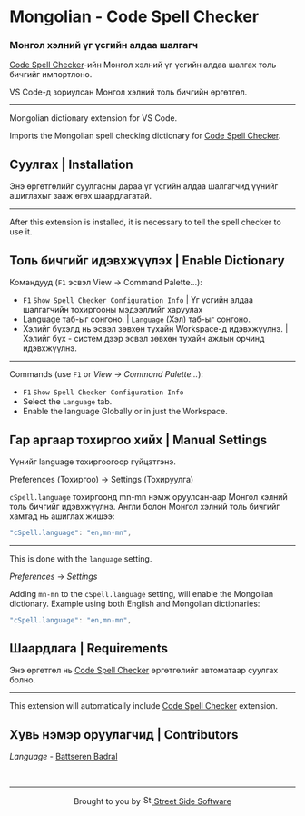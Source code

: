 # Mongolian - Code Spell Checker
### Монгол хэлний үг үсгийн алдаа шалгагч

[Code Spell Checker](https://marketplace.visualstudio.com/items?itemName=streetsidesoftware.code-spell-checker)-ийн Монгол хэлний үг үсгийн алдаа шалгах толь бичгийг импортлоно.

VS Code-д зориулсан Монгол хэлний толь бичгийн өргөтгөл.

--------------

Mongolian dictionary extension for VS Code.

Imports the Mongolian spell checking dictionary for [Code Spell Checker](https://marketplace.visualstudio.com/items?itemName=streetsidesoftware.code-spell-checker).


## Суулгах | Installation

Энэ өргөтгөлийг суулгасны дараа үг үсгийн алдаа шалгагчид үүнийг ашиглахыг зааж өгөх шаардлагатай.

---------------

After this extension is installed, it is necessary to tell the spell checker to use it.

## Толь бичгийг идэвхжүүлэх | Enable Dictionary

Командууд (`F1` эсвэл View -> Command Palette...):
- `F1` `Show Spell Checker Configuration Info` | Үг үсгийн алдаа шалгагчийн тохиргооны мэдээллийг харуулах
- Language таб-ыг сонгоно. | `Language` (Хэл) таб-ыг сонгоно.
- Хэлийг бүхэлд нь эсвэл зөвхөн тухайн Workspace-д идэвхжүүлнэ. | Хэлийг бүх - систем дээр эсвэл зөвхөн тухайн ажлын орчинд идэвхжүүлнэ.

---------------

Commands (use `F1` or _View -> Command Palette..._):

- `F1` `Show Spell Checker Configuration Info`
- Select the `Language` tab.
- Enable the language Globally or in just the Workspace.

## Гар аргаар тохиргоо хийх | Manual Settings

Үүнийг language тохиргоогоор гүйцэтгэнэ.

Preferences (Тохиргоо) -> Settings (Тохируулга)

`cSpell.language` тохиргоонд mn-mn нэмж оруулсан-аар Монгол хэлний толь бичгийг идэвхжүүлнэ.
Англи болон Монгол хэлний толь бичгийг хамтад нь ашиглах жишээ:
```javascript
"cSpell.language": "en,mn-mn",
```

---------------

This is done with the `language` setting.

_Preferences_ -> _Settings_

Adding `mn-mn` to the `cSpell.language` setting, will enable the Mongolian dictionary.
Example using both English and Mongolian dictionaries:

```javascript
"cSpell.language": "en,mn-mn",
```

## Шаардлага | Requirements

Энэ өргөтгөл нь [Code Spell Checker](https://marketplace.visualstudio.com/items?itemName=streetsidesoftware.code-spell-checker) өргөтгөлийг автоматаар суулгах болно.

---------------

This extension will automatically include [Code Spell Checker](https://marketplace.visualstudio.com/items?itemName=streetsidesoftware.code-spell-checker) extension.

## Хувь нэмэр оруулагчид | Contributors

_Language_ - [Battseren Badral](https://github.com/btseee)

<!--- @@inject: ../../static/footer.md --->

<br/>

---

<p align="center">
Brought to you by <a href="https://streetsidesoftware.com" title="Street Side Software">
<img width="16" alt="Street Side Software Logo" src="https://i.imgur.com/CyduuVY.png" /> Street Side Software
</a>
</p>

<!--- @@inject-end: ../../static/footer.md --->

<!---
cspell:words Battseren Badral
--->
